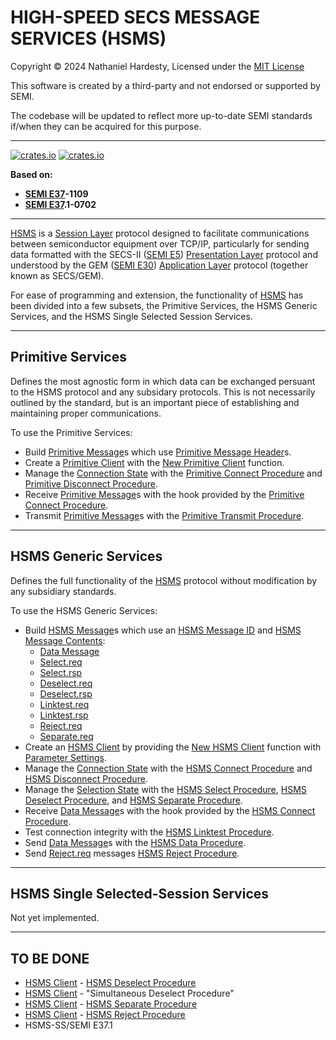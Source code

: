 # HIGH-SPEED SECS MESSAGE SERVICES (HSMS)

Copyright © 2024 Nathaniel Hardesty, Licensed under the [MIT License](..\license.md)

This software is created by a third-party and not endorsed or supported by SEMI.

The codebase will be updated to reflect more up-to-date SEMI standards if/when they can be acquired for this purpose.

-------------------------------------------------------------------------------

[![crates.io](https://img.shields.io/crates/v/semi_e37.svg)](https://crates.io/crates/semi_e37)
[![crates.io](https://img.shields.io/crates/dv/semi_e37/0.1.1.svg)](https://crates.io/crates/semi_e37/0.1.1)

**Based on:**

- **[SEMI E37]-1109**
- **[SEMI E37].1-0702**

-------------------------------------------------------------------------------

[HSMS] is a [Session Layer] protocol designed to facilitate communications
between semiconductor equipment over TCP/IP, particularly for sending data
formatted with the SECS-II ([SEMI E5]) [Presentation Layer] protocol and
understood by the GEM ([SEMI E30]) [Application Layer] protocol (together
known as SECS/GEM).

For ease of programming and extension, the functionality of [HSMS] has been
divided into a few subsets, the Primitive Services, the HSMS Generic
Services, and the HSMS Single Selected Session Services.

-------------------------------------------------------------------------------

## Primitive Services

Defines the most agnostic form in which data can be exchanged persuant to
the HSMS protocol and any subsidary protocols. This is not necessarily
outlined by the standard, but is an important piece of establishing and
maintaining proper communications.

To use the Primitive Services:

- Build [Primitive Message]s which use [Primitive Message Header]s.
- Create a [Primitive Client] with the [New Primitive Client] function.
- Manage the [Connection State] with the [Primitive Connect Procedure]
  and [Primitive Disconnect Procedure].
- Receive [Primitive Message]s with the hook provided by the
  [Primitive Connect Procedure].
- Transmit [Primitive Message]s with the [Primitive Transmit Procedure].

-------------------------------------------------------------------------------

## HSMS Generic Services

Defines the full functionality of the [HSMS] protocol without modification
by any subsidiary standards.

To use the HSMS Generic Services:

- Build [HSMS Message]s which use an [HSMS Message ID] and
  [HSMS Message Contents]:
  - [Data Message]
  - [Select.req]
  - [Select.rsp]
  - [Deselect.req]
  - [Deselect.rsp]
  - [Linktest.req]
  - [Linktest.rsp]
  - [Reject.req]
  - [Separate.req]
- Create an [HSMS Client] by providing the [New HSMS Client] function
  with [Parameter Settings].
- Manage the [Connection State] with the [HSMS Connect Procedure] and
  [HSMS Disconnect Procedure].
- Manage the [Selection State] with the [HSMS Select Procedure],
  [HSMS Deselect Procedure], and [HSMS Separate Procedure].
- Receive [Data Message]s with the hook provided by the
  [HSMS Connect Procedure].
- Test connection integrity with the [HSMS Linktest Procedure].
- Send [Data Message]s with the [HSMS Data Procedure].
- Send [Reject.req] messages [HSMS Reject Procedure].

-------------------------------------------------------------------------------

## HSMS Single Selected-Session Services

Not yet implemented.

-------------------------------------------------------------------------------

## TO BE DONE

- [HSMS Client] - [HSMS Deselect Procedure]
- [HSMS Client] - "Simultaneous Deselect Procedure"
- [HSMS Client] - [HSMS Separate Procedure]
- [HSMS Client] - [HSMS Reject Procedure]
- HSMS-SS/SEMI E37.1

[SEMI E5]:  https://store-us.semi.org/products/e00500-semi-e5-specification-for-semi-equipment-communications-standard-2-message-content-secs-ii
[SEMI E30]: https://store-us.semi.org/products/e03000-semi-e30-specification-for-the-generic-model-for-communications-and-control-of-manufacturing-equipment-gem
[SEMI E37]: https://store-us.semi.org/products/e03700-semi-e37-high-speed-secs-message-services-hsms-generic-services

[Application Layer]:  https://en.wikipedia.org/wiki/Application_layer
[Presentation Layer]: https://en.wikipedia.org/wiki/Presentation_layer
[Session Layer]:      https://en.wikipedia.org/wiki/Session_layer

[HSMS]:                           https://docs.rs/semi_e37/0.1.1/semi_e37/index.html
[Primitive Message]:              https://docs.rs/semi_e37/0.1.1/semi_e37/struct.PrimitiveMessage.html
[Primitive Message Header]:       https://docs.rs/semi_e37/0.1.1/semi_e37/struct.PrimitiveMessageHeader.html
[Primitive Client]:               https://docs.rs/semi_e37/0.1.1/semi_e37/struct.PrimitiveClient.html
[New Primitive Client]:           https://docs.rs/semi_e37/0.1.1/semi_e37/struct.PrimitiveClient.html#method.new
[Primitive Connect Procedure]:    https://docs.rs/semi_e37/0.1.1/semi_e37/struct.PrimitiveClient.html#method.connect
[Primitive Disconnect Procedure]: https://docs.rs/semi_e37/0.1.1/semi_e37/struct.PrimitiveClient.html#method.disconnect
[Primitive Transmit Procedure]:   https://docs.rs/semi_e37/0.1.1/semi_e37/struct.PrimitiveClient.html#method.transmit
[Connection State]:               https://docs.rs/semi_e37/0.1.1/semi_e37/enum.ConnectionState.html
[HSMS Message]:                   https://docs.rs/semi_e37/0.1.1/semi_e37/struct.HsmsMessage.html
[HSMS Message ID]:                https://docs.rs/semi_e37/0.1.1/semi_e37/struct.HsmsMessageID.html
[HSMS Message Contents]:          https://docs.rs/semi_e37/0.1.1/semi_e37/enum.HsmsMessageContents.html
[Data Message]:                   https://docs.rs/semi_e37/0.1.1/semi_e37/enum.HsmsMessageContents.html#variant.DataMessage
[Select.req]:                     https://docs.rs/semi_e37/0.1.1/semi_e37/enum.HsmsMessageContents.html#variant.SelectRequest
[Select.rsp]:                     https://docs.rs/semi_e37/0.1.1/semi_e37/enum.HsmsMessageContents.html#variant.SelectResponse
[Deselect.req]:                   https://docs.rs/semi_e37/0.1.1/semi_e37/enum.HsmsMessageContents.html#variant.DeselectRequest
[Deselect.rsp]:                   https://docs.rs/semi_e37/0.1.1/semi_e37/enum.HsmsMessageContents.html#variant.DeselectResponse
[Linktest.req]:                   https://docs.rs/semi_e37/0.1.1/semi_e37/enum.HsmsMessageContents.html#variant.LinktestRequest
[Linktest.rsp]:                   https://docs.rs/semi_e37/0.1.1/semi_e37/enum.HsmsMessageContents.html#variant.LinktestResponse
[Reject.req]:                     https://docs.rs/semi_e37/0.1.1/semi_e37/enum.HsmsMessageContents.html#variant.RejectRequest
[Separate.req]:                   https://docs.rs/semi_e37/0.1.1/semi_e37/enum.HsmsMessageContents.html#variant.SeparateRequest
[HSMS Client]:                    https://docs.rs/semi_e37/0.1.1/semi_e37/struct.HsmsClient.html
[New HSMS Client]:                https://docs.rs/semi_e37/0.1.1/semi_e37/struct.HsmsClient.html#method.new
[HSMS Connect Procedure]:         https://docs.rs/semi_e37/0.1.1/semi_e37/struct.HsmsClient.html#method.connect
[HSMS Disconnect Procedure]:      https://docs.rs/semi_e37/0.1.1/semi_e37/struct.HsmsClient.html#method.disconnect
[HSMS Data Procedure]:            https://docs.rs/semi_e37/0.1.1/semi_e37/struct.HsmsClient.html#method.data
[HSMS Select Procedure]:          https://docs.rs/semi_e37/0.1.1/semi_e37/struct.HsmsClient.html#method.select
[HSMS Deselect Procedure]:        https://docs.rs/semi_e37/0.1.1/semi_e37/struct.HsmsClient.html#method.deselect
[HSMS Linktest Procedure]:        https://docs.rs/semi_e37/0.1.1/semi_e37/struct.HsmsClient.html#method.linktest
[HSMS Separate Procedure]:        https://docs.rs/semi_e37/0.1.1/semi_e37/struct.HsmsClient.html#method.separate
[HSMS Reject Procedure]:          https://docs.rs/semi_e37/0.1.1/semi_e37/struct.HsmsClient.html#method.reject
[Selection State]:                https://docs.rs/semi_e37/0.1.1/semi_e37/enum.SelectionState.html
[Parameter Settings]:             https://docs.rs/semi_e37/0.1.1/semi_e37/struct.ParameterSettings.html
